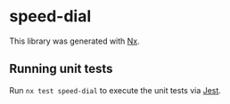 # speed-dial

This library was generated with [Nx](https://nx.dev).

## Running unit tests

Run `nx test speed-dial` to execute the unit tests via [Jest](https://jestjs.io).
